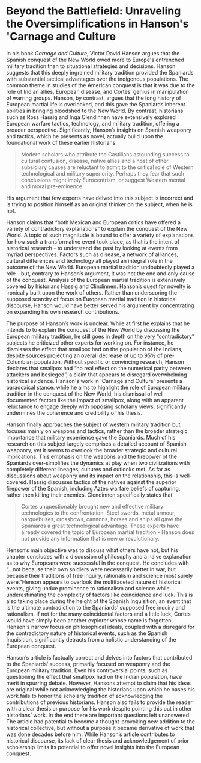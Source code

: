 # Beyond the Battlefield: Unraveling the Oversimplifications in Hanson's 'Carnage and Culture  
In his book _Carnage and Culture_, Victor David Hanson argues that the Spanish conquest of the New World owed more to Europe's entrenched military tradition than to situational strategies and decisions. Hanson suggests that this deeply ingrained military tradition provided the Spaniards with substantial tactical advantages over the indigenous populations. The common theme in studies of the American conquest is that it was due to the role of Indian allies, European disease, and Cortes’ genius in manipulation of warring groups. Hanson, by contrast, argues that the long history of European martial life is overlooked, and this gave the Spaniards inherent abilities in bringing bloodshed to the New World. By contrast, historians such as Ross Hassig and Inga Clendinnen have extensively explored European warfare tactics, technology, and military tradition, offering a broader perspective. Significantly, Hanson’s insights on Spanish weaponry and tactics, which he presents as novel, actually build upon the foundational work of these earlier historians. 

> Modern scholars who attribute the Castilians astounding success to cultural confusion, disease, native allies and a host of other subsidiary causes are reluctant to admit to the critical role of Western technological and military superiority. Perhaps they fear that such conclusions might imply Eurocentrism, or suggest Western mental and moral pre-eminence.

His argument that few experts have delved into this subject is incorrect and is trying to position himself as an original thinker on the subject, when he is not. 

Hanson claims that “both Mexican and European critics have offered a variety of contradictory explanations” to explain the conquest of the New World. A topic of such magnitude is bound to offer a variety of explanations for how such a transformative event took place, as that is the intent of historical research - to understand the past by looking at events from myriad perspectives. Factors such as disease, a network of alliances, cultural differences and technology all played an integral role in the outcome of the New World. European martial tradition undoubtedly played a role - but, contrary to Hanson’s argument, it was not the one and only cause of the conquest. Analysis of the European martial tradition is extensively covered by historians Hassig and Clindinnen. Hanson’s quest for novelty is ironically built upon the work of others. Rather than underscoring the supposed scarcity of focus on European martial tradition in historical discourse, Hanson would have better served his argument by concentrating on expanding his own research contributions.

The purpose of Hanson’s work is unclear. While at first he explains that he intends to to explain the conquest of the New World by discussing the European military tradition, he still goes in depth on the very “contradictory” subjects he criticized other experts for working on. For instance, he dismisses the effect that smallpox had on the population of the Indians, despite sources projecting an overall decrease of up to 95% of pre-Columbian population. Without specific or convincing research, Hanson declares that smallpox had “no real effect on the numerical parity between attackers and besieged”, a claim that appears to disregard overwhelming historical evidence. Hanson's work in 'Carnage and Culture' presents a paradoxical stance: while he aims to highlight the role of European military tradition in the conquest of the New World, his dismissal of well-documented factors like the impact of smallpox, along with an apparent reluctance to engage deeply with opposing scholarly views, significantly undermines the coherence and credibility of his thesis.

Hanson finally approaches the subject of western military tradition but focuses mainly on weapons and tactics, rather than the broader strategic importance that military experience gave the Spaniards. Much of his research on this subject largely comprises a detailed account of Spanish weaponry, yet it seems to overlook the broader strategic and cultural implications. This emphasis on the weapons and the firepower of the Spaniards over-simplifies the dynamics at play when two civilizations with completely different lineages, cultures and outlooks met. As far as discussions about weaponry and its impact on the relationship, this is well-covered. Hassig discusses tactics of the natives against the superior firepower of the Spanish, including Aztec warfare beliefs of capturing, rather then killing their enemies. Clendinnen specifically states that 
> Cortes unquestionably brought new and effective military technologies to the confrontation. Steel swords, metal armour, harquebuses, crossbows, cannons, horses and ships all gave the Spaniards a great technological advantage.
These experts have already covered the topic of European martial tradition - Hanson does not provide any information that is new or revolutionary. 

Henson’s main objective was to discuss what others have not, but his chapter concludes with a discussion of philosophy and a naive explanation as to why Europeans were successful in the conquest. He concludes with “…not because their own soldiers were necessarily better in war, but because their traditions of free inquiry, rationalism and science most surely were.”Henson appears to overlook the multifaceted nature of historical events, giving undue prominence to rationalism and science while underestimating the complexity of factors like coincidence and luck. This is also taking place during the height of the Spanish Inquisition, an event that is the ultimate contradiction to the Spaniards’ supposed free inquiry and rationalism. If not for the many coincidental factors and a little luck, Cortes would have simply been another explorer whose name is forgotten. Henson's narrow focus on philosophical ideals, coupled with a disregard for the contradictory nature of historical events, such as the Spanish Inquisition, significantly detracts from a holistic understanding of the European conquest.

Hanson’s article is factually correct and delves into factors that contributed to the Spaniards’ success, primarily focused on weaponry and the European military tradition. Even his controversial points, such as questioning the effect that smallpox had on the Indian population, have merit in spurring debate. However, Hansons attempt to claim that his ideas are original while not acknowledging the historians upon which he bases his work fails to honor the scholarly tradition of acknowledging the contributions of previous historians. Hanson also fails to provide the reader with a clear thesis or purpose for his work despite pointing this out in other historians’ work. In the end there are important questions left unanswered. The article had potential to become a thought-provoking new addition to the historical collective, but without a purpose it became derivative of work that was done decades before him. While Hanson’s article contributes to historical discourse, its lack of clear thesis and acknowledgement of prior scholarship limits its potential to offer novel insights into the European conquest.
